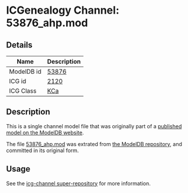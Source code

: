 # ICGenealogy Channel: 53876\_ahp.mod

## Details

Name | Description
---- | -----------
ModelDB id | [53876](http://senselab.med.yale.edu/ModelDB/ShowModel.cshtml?model=53876)
ICG id | [2120](http://icg.neurotheory.ox.ac.uk/channels/5/2120)
ICG Class | [KCa](http://icg.neurotheory.ox.ac.uk/channels/5)

## Description

This is a single channel model file that was originally part of a [published model on the ModelDB website](http://senselab.med.yale.edu/mModelDB/ShowModel.cshtml?model=53876).

The file [53876\_ahp.mod](53876_ahp.mod) was extrated from [the ModelDB repository](http://senselab.med.yale.edu/ModelDB/ShowModel.cshtml?model=53876), and committed in its original form.

## Usage

See the [icg-channel super-repository](https://github.com/icgenealogy/icg-channels) for more information.